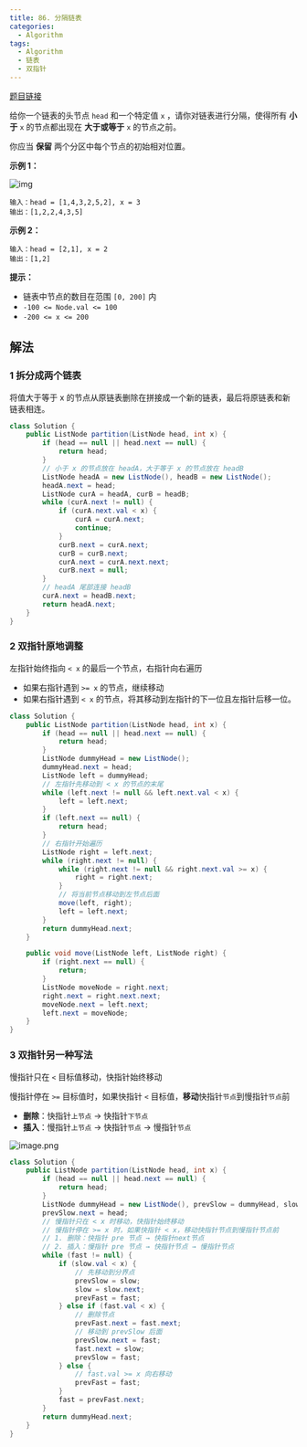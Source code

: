 ```yaml
---
title: 86. 分隔链表
categories:
  - Algorithm
tags:
  - Algorithm
  - 链表
  - 双指针
---
```


[题目链接](https://leetcode.cn/problems/partition-list/)

给你一个链表的头节点 `head` 和一个特定值 `x` ，请你对链表进行分隔，使得所有 **小于** `x` 的节点都出现在 **大于或等于** `x` 的节点之前。

你应当 **保留** 两个分区中每个节点的初始相对位置。

**示例 1：**

![img](https://raw.githubusercontent.com/Traserve/traserve.github.io/master/_posts/algorithm/images/86-1.jpg)

```
输入：head = [1,4,3,2,5,2], x = 3
输出：[1,2,2,4,3,5]
```

**示例 2：**

```
输入：head = [2,1], x = 2
输出：[1,2]
```

**提示：**

- 链表中节点的数目在范围 `[0, 200]` 内
- `-100 <= Node.val <= 100`
- `-200 <= x <= 200`

## 解法

### 1 拆分成两个链表

将值大于等于 x 的节点从原链表删除在拼接成一个新的链表，最后将原链表和新链表相连。

```java
class Solution {
    public ListNode partition(ListNode head, int x) {
        if (head == null || head.next == null) {
            return head;
        }
        // 小于 x 的节点放在 headA，大于等于 x 的节点放在 headB
        ListNode headA = new ListNode(), headB = new ListNode();
        headA.next = head;
        ListNode curA = headA, curB = headB;
        while (curA.next != null) {
            if (curA.next.val < x) {
                curA = curA.next;
                continue;
            }
            curB.next = curA.next;
            curB = curB.next;
            curA.next = curA.next.next;
            curB.next = null;
        }
        // headA 尾部连接 headB
        curA.next = headB.next;
        return headA.next;
    }
}
```

### 2 双指针原地调整

左指针始终指向 `< x` 的最后一个节点，右指针向右遍历

- 如果右指针遇到 `>= x` 的节点，继续移动
- 如果右指针遇到 `< x` 的节点，将其移动到左指针的下一位且左指针后移一位。

```java
class Solution {
    public ListNode partition(ListNode head, int x) {
        if (head == null || head.next == null) {
            return head;
        }
        ListNode dummyHead = new ListNode();
        dummyHead.next = head;
        ListNode left = dummyHead;
        // 左指针先移动到 < x 的节点的末尾
        while (left.next != null && left.next.val < x) {
            left = left.next;
        }
        if (left.next == null) {
            return head;
        }
        // 右指针开始遍历
        ListNode right = left.next;
        while (right.next != null) {
            while (right.next != null && right.next.val >= x) {
                right = right.next;
            }
            // 将当前节点移动到左节点后面
            move(left, right);
            left = left.next;
        }
        return dummyHead.next;
    }

    public void move(ListNode left, ListNode right) {
        if (right.next == null) {
            return;
        }
        ListNode moveNode = right.next;
        right.next = right.next.next;
        moveNode.next = left.next;
        left.next = moveNode;
    }
}
```

### 3 双指针另一种写法

慢指针只在 `<` 目标值移动，快指针始终移动

慢指针停在 `>=` 目标值时，如果快指针 `<` 目标值，**移动**快指针`节点`到慢指针`节点`前

- **删除**：快指针`上节点` → 快指针`下节点`
- **插入**：慢指针`上节点` → 快指针`节点` → 慢指针`节点`

![image.png](https://raw.githubusercontent.com/Traserve/traserve.github.io/master/_posts/algorithm/images/86-2.png)

```java
class Solution {
    public ListNode partition(ListNode head, int x) {
        if (head == null || head.next == null) {
            return head;
        }
        ListNode dummyHead = new ListNode(), prevSlow = dummyHead, slow = head, prevFast = head, fast = head.next;
        prevSlow.next = head;
        // 慢指针只在 < x 时移动，快指针始终移动
        // 慢指针停在 >= x 时，如果快指针 < x，移动快指针节点到慢指针节点前
        // 1. 删除：快指针 pre 节点 → 快指针next节点
        // 2. 插入：慢指针 pre 节点 → 快指针节点 → 慢指针节点
        while (fast != null) {
            if (slow.val < x) {
                // 先移动到分界点
                prevSlow = slow;
                slow = slow.next;
                prevFast = fast;
            } else if (fast.val < x) {
                // 删除节点
                prevFast.next = fast.next;
                // 移动到 prevSlow 后面
                prevSlow.next = fast;
                fast.next = slow;
                prevSlow = fast;
            } else {
                // fast.val >= x 向右移动
                prevFast = fast;
            }
            fast = prevFast.next;
        }
        return dummyHead.next;
    }
}
```

